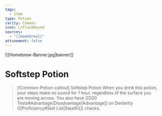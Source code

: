 ```yaml
---
tags:
  - Item
type: Potion
rarity: Common
icon: LiFlaskRound
sources:
  - "[[Homebrew]]"
attunement: false
---
```


![[Homebrew-Banner.jpg|banner]]

# Softstep Potion

>[!Common-Potion-callout] Softstep Potion
>When you drink this potion, your steps make no sound for 1 hour, regardless of the surface you are moving across. You also have [[D20 Tests#Advantage/Disadvantage|Advantage]] on Dexterity ([[Proficiency#Skill List|Stealth]]) checks.
